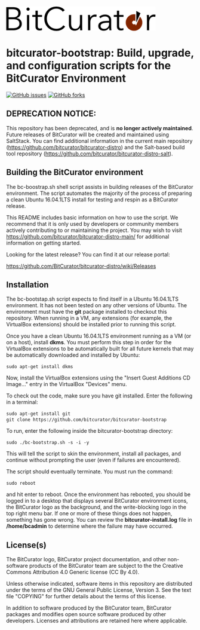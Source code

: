 ![Logo](https://github.com/BitCurator/bitcurator.github.io/blob/master/logos/BitCurator-Basic-400px.png)

# bitcurator-bootstrap: Build, upgrade, and configuration scripts for the BitCurator Environment

[![GitHub issues](https://img.shields.io/github/issues/bitcurator/bitcurator-distro-bootstrap.svg)](https://github.com/bitcurator/bitcurator-distro-bootstrap/issues)
[![GitHub forks](https://img.shields.io/github/forks/bitcurator/bitcurator-distro-bootstrap.svg)](https://github.com/bitcurator/bitcurator-distro-bootstrap/network)

## DEPRECATION NOTICE:

This repository has been deprecated, and is **no longer actively maintained**. Future releases of BitCurator will be created and maintained using SaltStack. You can find additional information in the current main repository (https://github.com/bitcurator/bitcurator-distro) and the Salt-based build tool repository (https://github.com/bitcurator/bitcurator-distro-salt).

## Building the BitCurator environment

The bc-boostrap.sh shell script assists in building releases of the BitCurator environment. The script automates the majority of the process of preparing a clean Ubuntu 16.04.1LTS install for testing and respin as a BitCurator release.

This README includes basic information on how to use the script. We recommend that it is only used by developers or community members actively contributing to or maintaining the project. You may wish to visit https://github.com/bitcurator/bitcurator-distro-main/ for additional information on getting started.

Looking for the latest release? You can find it at our release portal:

https://github.com/BitCurator/bitcurator-distro/wiki/Releases

## Installation

The bc-bootstap.sh script expects to find itself in a Ubuntu 16.04.1LTS environment. It has not been tested on any other versions of Ubuntu. The environment must have the **git** package installed to checkout this repository. When running in a VM, any extensions (for example, the VirtualBox extensions) should be installed prior to running this script.

Once you have a clean Ubuntu 16.04.1LTS environment running as a VM (or on a host), install **dkms**. You must perform this step in order for the VirtualBox extensions to be automatically built for all future kernels that may be automatically downloaded and installed by Ubuntu:

```shell
sudo apt-get install dkms
```

Now, install the VirtualBox extensions using the "Insert Guest Additions CD Image..." entry in the VirtualBox "Devices" menu.

To check out the code, make sure you have git installed. Enter the following in a terminal:

```shell
sudo apt-get install git
git clone https://github.com/bitcurator/bitcurator-bootstrap
```

To run, enter the following inside the bitcurator-bootstrap directory:

```shell
sudo ./bc-bootstrap.sh -s -i -y
```

This will tell the script to skin the environment, install all packages, and continue without prompting the user (even if failures are encountered).

The script should eventually terminate. You must run the command:

```shell
sudo reboot
```
and hit enter to reboot. Once the environment has rebooted, you should be logged in to a desktop that displays several BitCurator environment icons, the BitCurator logo as the background, and the write-blocking logo in the top right menu bar. If one or more of these things does not happen, something has gone wrong. You can review the **bitcurator-install.log** file in **/home/bcadmin** to determine where the failure may have occurred.

## License(s)

The BitCurator logo, BitCurator project documentation, and other non-software products of the BitCurator team are subject to the the Creative Commons Attribution 4.0 Generic license (CC By 4.0).

Unless otherwise indicated, software items in this repository are distributed under the terms of the GNU General Public License, Version 3. See the text file "COPYING" for further details about the terms of this license.

In addition to software produced by the BitCurator team, BitCurator packages and modifies open source software produced by other developers. Licenses and attributions are retained here where applicable.

